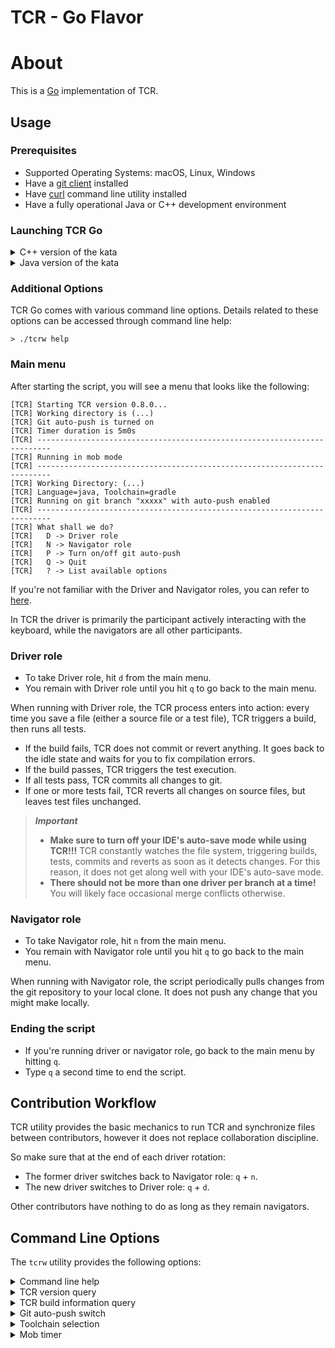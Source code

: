 # TCR - Go Flavor

# About

This is a [Go](https://golang.org/) implementation of TCR.

## Usage

### Prerequisites

- Supported Operating Systems: macOS, Linux, Windows
- Have a [git client](https://git-scm.com/downloads) installed
- Have [curl](https://curl.se/download.html) command line utility installed
- Have a fully operational Java or C++ development environment

### Launching TCR Go

<details><summary>C++ version of the kata</summary> 

```shell
> cd cpp
> ./tcrw
```
</details>
<details><summary>Java version of the kata</summary> 

```shell
> cd java
> ./tcrw
```

</details>

### Additional Options

TCR Go comes with various command line options.
Details related to these options can be accessed through command line help:

```shell
> ./tcrw help
```

### Main menu

After starting the script, you will see a menu that looks like the following:

```text
[TCR] Starting TCR version 0.8.0...
[TCR] Working directory is (...)
[TCR] Git auto-push is turned on
[TCR] Timer duration is 5m0s
[TCR] -------------------------------------------------------------------------
[TCR] Running in mob mode
[TCR] -------------------------------------------------------------------------
[TCR] Working Directory: (...)
[TCR] Language=java, Toolchain=gradle
[TCR] Running on git branch "xxxxx" with auto-push enabled
[TCR] -------------------------------------------------------------------------
[TCR] What shall we do?
[TCR]   D -> Driver role
[TCR]   N -> Navigator role
[TCR]   P -> Turn on/off git auto-push
[TCR]   Q -> Quit
[TCR]   ? -> List available options
```

If you're not familiar with the Driver and Navigator roles,
you can refer to [here](https://mobprogramming.org/mob-programming-basics/).

In TCR the driver is primarily the participant actively interacting with the keyboard,
while the navigators are all other participants.

### Driver role

- To take Driver role, hit `d` from the main menu.
- You remain with Driver role until you hit `q` to go back to the main menu.

When running with Driver role, the TCR process enters into action:
every time you save a file (either a source file or a test file), TCR triggers
a build, then runs all tests.

- If the build fails, TCR does not commit or revert anything. It goes back to the
  idle state and waits for you to fix compilation errors.
- If the build passes, TCR triggers the test execution.
- If all tests pass, TCR commits all changes to git.
- If one or more tests fail, TCR reverts all changes on source files, but leaves
  test files unchanged.

> ***Important***
> - __Make sure to turn off your IDE's auto-save mode while using TCR!!!__
>   TCR constantly watches the file system, triggering builds,
>     tests, commits and reverts as soon as it detects changes.
>     For this reason, it does not get along well with your IDE's auto-save mode.
> - __There should not be more than one driver per branch at a time!__
>     You will likely face occasional merge conflicts otherwise.

### Navigator role

- To take Navigator role, hit `n` from the main menu.
- You remain with Navigator role until you hit `q` to go back to the main menu.

When running with Navigator role, the script periodically pulls changes from the git repository
to your local clone. It does not push any change that you might make locally.

### Ending the script

- If you're running driver or navigator role, go back to the main menu by hitting `q`.
- Type `q` a second time to end the script.

## Contribution Workflow

TCR utility provides the basic mechanics to run TCR and synchronize files between contributors,
however it does not replace collaboration discipline.

So make sure that at the end of each driver rotation:

- The former driver switches back to Navigator role: `q` + `n`.
- The new driver switches to Driver role: `q` + `d`.

Other contributors have nothing to do as long as they remain navigators.

## Command Line Options

The `tcrw` utility provides the following options:

<details><summary>Command line help</summary>

In order to display available options when launching TCR:

```shell
> ./tcrw -h
# or
> ./tcrw --help
```

Once TCR is running, you can hit `?` to list the available options and their shortcuts

</details>
<details><summary>TCR version query</summary>

To display the version of TCR utility running locally:

```shell
> ./tcrw -v
# or
> ./tcrw --version
```

</details>
<details><summary>TCR build information query</summary>

To display build information related to the TCR binary running locally:

```shell
> ./tcrw -i
# or
> ./tcrw --info
```

</details>
<details><summary>Git auto-push switch</summary>

### When using TCR on your own

By default, TCR runs on your local clone only:
it does not push any change to the `origin` git repository.

This is the preferred way of using it when you're running TCR on your own.

When you're done with it, it's up to you to decide what you want to do with it (squash, push, revert, etc.)

### When using TCR in pair or in mob

When using TCR together with others, sharing changes regularly becomes important.

For this situation, the script provides the command line option `-p` (or `--auto-push`).

With this option enabled, when in driver mode, the script performs a `git push` to origin
after every `git commit`.
This allows all participants running the script in Navigator mode to get the changes as soon as they
are committed by the Driver.

```shell
> ./tcrw -p
# or
> ./tcrw --auto-push
```

Once TCR is running, you can toggle on and off git auto-push option by typing `p`

</details>
<details><summary>Toolchain selection</summary>

TCR can use different toolchains when running build and test.

Here are the toolchains currently supported:

| Toolchain | Language | Default for this language |
| --- | --- | --- |
| gradle | Java | &check; |
| maven | Java | |
| cmake | C++ | &check; |

Please note that you do not need to install any of these toolchains on your machine in order to use them.
We provide the wrappers allowing to download and run them in the context of the kata.

For example, to use Maven instead of Gradle when running the TCR script for a kata in Java:

```shell
> ./tcrw -t maven
# or
> ./tcrw --toolchain maven
```

</details>
<details><summary>Mob timer</summary>

When running TCR as a driver in mob mode, TCR automatically starts a countdown timer.
Its purpose is to notify the driver when it's time to hand over the driver role to another
participant.

### Changing the timer duration

The default timer duration is 5 minutes.

You can change this value when starting TCR as follows:

```shell
# For a 10-minute timer:
> ./tcrw -d 10m
# or
> ./tcrw --duration 10m
#
# To disable the timer:
> ./tcrw -d 0m
```

### Querying the timer status

You can check the timer status at any time after you started running in driver mode.

Simply type `t` in the terminal to display time already spent and time remaining.

**Notes**
- This shortcut is only active when in mob mode with the driver role running
- There is no timer in solo mode (`./tcrw solo`)

</details>

